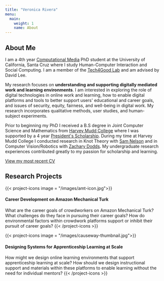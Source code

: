 ```yaml
---
title: "Veronica Rivera"
menu:
  main:
    weight: 1
    name: About
---
```


## About Me

I am a 4th year [Computational Media][compmedia] PhD student at the University of California, Santa Cruz where I study Human-Computer Interaction and Social Computing. I am a member of the [Tech4Good Lab][t4good] and am advised by David Lee.  

My research focuses on **understanding and supporting digitally mediated work and learning environments**. I am interested in exploring the role of digital technologies in online work and learning, how to enable digital platforms and tools to better support users' educational and career goals, and issues of security, equity, fairness, and well-being in digital work. My research incorporates qualitative methods, user studies, and human-subject experiments. <!--I am also broadly interested in issues of fairness, accountability, transparency, ethics and privacy arising from using socio-technical systems for work and learning.-->

Prior to beginning my PhD I received a B.S degree in Joint Computer Science and Mathematics from [Harvey Mudd College][hmc] where I was supported by a 4 year [President's Scholarship][psp]. During my time at Harvey Mudd College I conducted research in Knot Theory with [Sam Nelson][nelson] and in Computer Vision/Robotics with [Zachary Dodds][dodds]. My undergraduate research experiences contributed greatly to my passion for scholarship and learning. 

[View my most recent CV][CV]

## Research Projects
{{< project-icons image = "/images/amt-icon.jpg">}}
#### Career Development on Amazon Mechanical Turk 
What are the career goals of crowdworkers on Amazon Mechanical Turk? What challenges do they face in pursuing their career goals? How do environmental factors within crowdwork platforms support or inhibit their pursuit of career goals? 
{{< /project-icons >}}

{{< project-icons image = "/images/causeway-thumbnail.jpg">}}
#### Designing Systems for Apprenticeship Learning at Scale 
How might we design online learning environments that support apprenticeship learning at scale? How should we design instructional support and materials within these platforms to enable learning without the need for individual mentors?
{{< /project-icons >}}





[hmc]: https://www.hmc.edu/
[compmedia]: https://grad.soe.ucsc.edu/computational-media
[t4good]: https://tech4good.soe.ucsc.edu/
[psp]: https://www.hmc.edu/admission/afford/scholarships-and-grants/merit-based-scholarships/presidents-scholars-program/ 
[nelson]: https://www1.cmc.edu/pages/faculty/VNelson/
[dodds]: https://www.cs.hmc.edu/~dodds/ 
[CV]: /docs/Veronica_Rivera_CV.pdf


